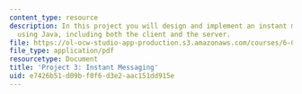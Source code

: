 ```yaml
---
content_type: resource
description: In this project you will design and implement an instant messaging system
  using Java, including both the client and the server.
file: https://ol-ocw-studio-app-production.s3.amazonaws.com/courses/6-005-elements-of-software-construction-fall-2008/e7426b51d09bf0f6d3e2aac151dd915e_MIT6_005f08_project03.pdf
file_type: application/pdf
resourcetype: Document
title: 'Project 3: Instant Messaging'
uid: e7426b51-d09b-f0f6-d3e2-aac151dd915e
---
```


